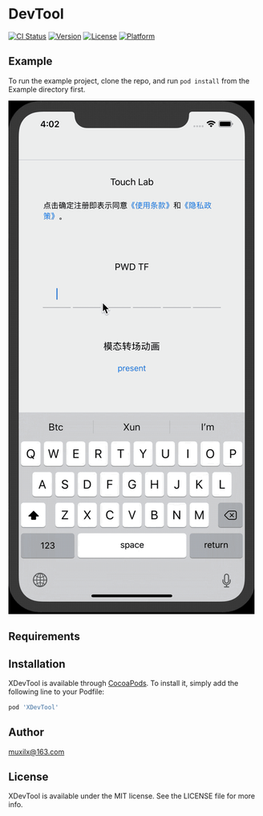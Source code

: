 # DevTool

[![CI Status](https://img.shields.io/travis/lx-xi/XDevTool.svg?style=flat)](https://travis-ci.org/lx-xi/XDevTool)
[![Version](https://img.shields.io/cocoapods/v/XDevTool.svg?style=flat)](https://cocoapods.org/pods/XDevTool)
[![License](https://img.shields.io/cocoapods/l/XDevTool.svg?style=flat)](https://cocoapods.org/pods/XDevTool)
[![Platform](https://img.shields.io/cocoapods/p/XDevTool.svg?style=flat)](https://cocoapods.org/pods/XDevTool)

## Example

To run the example project, clone the repo, and run `pod install` from the Example directory first.

![avatar](./Resources/show.gif)

## Requirements

## Installation

XDevTool is available through [CocoaPods](https://cocoapods.org). To install
it, simply add the following line to your Podfile:

```ruby
pod 'XDevTool'
```

## Author

muxilx@163.com

## License

XDevTool is available under the MIT license. See the LICENSE file for more info.
